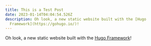 ```yaml
---
title: This is a Test Post
date: 2023-01-14T04:04:54.526Z
description: Oh look, a new static website built with the [Hugo
  Framework](https://gohugo.io/)!
---
```

Oh look, a new static website built with the [Hugo Framework](https://gohugo.io/)!